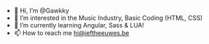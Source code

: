 - 👋 Hi, I’m @Gawkky
- 👀 I’m interested in the Music Industry, Basic Coding (HTML, CSS)
- 🌱 I’m currently learning Angular, Sass & LUA!
- 📫 How to reach me hi@jeftheeuwes.be

<!---
Gawkky/Gawkky is a ✨ special ✨ repository because its `README.md` (this file) appears on your GitHub profile.
You can click the Preview link to take a look at your changes.
--->
